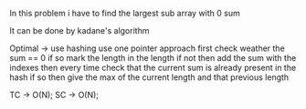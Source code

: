 In this problem i have to find the largest sub array with 0
sum

It can be done by kadane's algorithm


Optimal ->
  use hashing
  use one pointer approach
  first check weather the sum == 0
  if so mark the length in the length
  if not then add the sum with the indexes
  then every time check that the current sum is already
  present in the hash
  if so then give the max of the current length and that previous length

TC -> O(N);
SC -> O(N);
